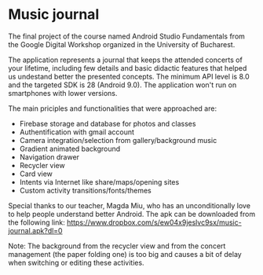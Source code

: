 # Music journal
The final project of the course named Android Studio Fundamentals from the Google Digital Workshop organized in the University of Bucharest.

The application represents a journal that keeps the attended concerts of your lifetime, including few details and basic didactic features that helped us undestand better the presented concepts. The minimum API level is 8.0 and the targeted SDK is 28 (Android 9.0). The application won't run on smartphones with lower versions.

The main priciples and functionalities that were approached are: 

- Firebase storage and database for photos and classes
- Authentification with gmail account
- Camera integration/selection from gallery/background music
- Gradient animated background
- Navigation drawer
- Recycler view
- Card view
- Intents via Internet like share/maps/opening sites
- Custom activity transitions/fonts/themes

Special thanks to our teacher, Magda Miu, who has an unconditionally love to help people understand better Android.
The apk can be downloaded from the following link: https://www.dropbox.com/s/ew04x9jeslvc9sx/music-journal.apk?dl=0

Note: The background from the recycler view and from the concert management (the paper folding one) is too big and causes a bit of delay when switching or editing these activities.
